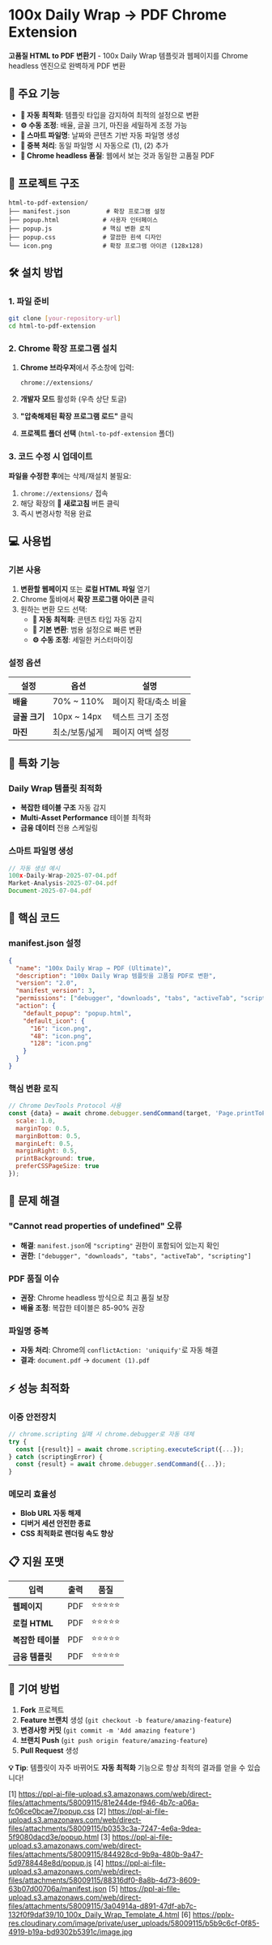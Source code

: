 # 100x Daily Wrap → PDF Chrome Extension

**고품질 HTML to PDF 변환기** - 100x Daily Wrap 템플릿과 웹페이지를 Chrome headless 엔진으로 완벽하게 PDF 변환

## 🚀 주요 기능

- **🧠 자동 최적화**: 템플릿 타입을 감지하여 최적의 설정으로 변환
- **⚙️ 수동 조정**: 배율, 글꼴 크기, 마진을 세밀하게 조정 가능
- **📄 스마트 파일명**: 날짜와 콘텐츠 기반 자동 파일명 생성
- **🔄 중복 처리**: 동일 파일명 시 자동으로 (1), (2) 추가
- **💎 Chrome headless 품질**: 웹에서 보는 것과 동일한 고품질 PDF

## 📁 프로젝트 구조

```
html-to-pdf-extension/
├── manifest.json          # 확장 프로그램 설정
├── popup.html            # 사용자 인터페이스
├── popup.js              # 핵심 변환 로직
├── popup.css             # 깔끔한 흰색 디자인
└── icon.png              # 확장 프로그램 아이콘 (128x128)
```

## 🛠️ 설치 방법

### 1. 파일 준비
```bash
git clone [your-repository-url]
cd html-to-pdf-extension
```

### 2. Chrome 확장 프로그램 설치
1. **Chrome 브라우저**에서 주소창에 입력:
   ```
   chrome://extensions/
   ```

2. **개발자 모드** 활성화 (우측 상단 토글)

3. **"압축해제된 확장 프로그램 로드"** 클릭

4. **프로젝트 폴더 선택** (`html-to-pdf-extension` 폴더)

### 3. 코드 수정 시 업데이트
**파일을 수정한 후**에는 삭제/재설치 불필요:

1. `chrome://extensions/` 접속
2. 해당 확장의 **🔄 새로고침** 버튼 클릭
3. 즉시 변경사항 적용 완료

## 💻 사용법

### **기본 사용**
1. **변환할 웹페이지** 또는 **로컬 HTML 파일** 열기
2. Chrome 툴바에서 **확장 프로그램 아이콘** 클릭
3. 원하는 변환 모드 선택:
   - **🧠 자동 최적화**: 콘텐츠 타입 자동 감지
   - **🚀 기본 변환**: 범용 설정으로 빠른 변환
   - **⚙️ 수동 조정**: 세밀한 커스터마이징

### **설정 옵션**
| 설정 | 옵션 | 설명 |
|------|------|------|
| **배율** | 70% ~ 110% | 페이지 확대/축소 비율 |
| **글꼴 크기** | 10px ~ 14px | 텍스트 크기 조정 |
| **마진** | 최소/보통/넓게 | 페이지 여백 설정 |

## 🎯 특화 기능

### **Daily Wrap 템플릿 최적화**
- **복잡한 테이블 구조** 자동 감지
- **Multi-Asset Performance** 테이블 최적화
- **금융 데이터** 전용 스케일링

### **스마트 파일명 생성**
```javascript
// 자동 생성 예시
100x-Daily-Wrap-2025-07-04.pdf
Market-Analysis-2025-07-04.pdf
Document-2025-07-04.pdf
```

## 🔧 핵심 코드

### **manifest.json** 설정
```json
{
  "name": "100x Daily Wrap → PDF (Ultimate)",
  "description": "100x Daily Wrap 템플릿을 고품질 PDF로 변환",
  "version": "2.0",
  "manifest_version": 3,
  "permissions": ["debugger", "downloads", "tabs", "activeTab", "scripting"],
  "action": {
    "default_popup": "popup.html",
    "default_icon": {
      "16": "icon.png",
      "48": "icon.png", 
      "128": "icon.png"
    }
  }
}
```

### **핵심 변환 로직**
```javascript
// Chrome DevTools Protocol 사용
const {data} = await chrome.debugger.sendCommand(target, 'Page.printToPDF', {
  scale: 1.0,
  marginTop: 0.5,
  marginBottom: 0.5,
  marginLeft: 0.5,
  marginRight: 0.5,
  printBackground: true,
  preferCSSPageSize: true
});
```

## 🐛 문제 해결

### **"Cannot read properties of undefined" 오류**
- **해결**: `manifest.json`에 `"scripting"` 권한이 포함되어 있는지 확인
- **권한**: `["debugger", "downloads", "tabs", "activeTab", "scripting"]`

### **PDF 품질 이슈**
- **권장**: Chrome headless 방식으로 최고 품질 보장
- **배율 조정**: 복잡한 테이블은 85-90% 권장

### **파일명 중복**
- **자동 처리**: Chrome의 `conflictAction: 'uniquify'`로 자동 해결
- **결과**: `document.pdf` → `document (1).pdf`

## ⚡ 성능 최적화

### **이중 안전장치**
```javascript
// chrome.scripting 실패 시 chrome.debugger로 자동 대체
try {
  const [{result}] = await chrome.scripting.executeScript({...});
} catch (scriptingError) {
  const {result} = await chrome.debugger.sendCommand({...});
}
```

### **메모리 효율성**
- **Blob URL 자동 해제**
- **디버거 세션 안전한 종료**
- **CSS 최적화로 렌더링 속도 향상**

## 📋 지원 포맷

| 입력 | 출력 | 품질 |
|------|------|------|
| **웹페이지** | PDF | ⭐⭐⭐⭐⭐ |
| **로컬 HTML** | PDF | ⭐⭐⭐⭐⭐ |
| **복잡한 테이블** | PDF | ⭐⭐⭐⭐⭐ |
| **금융 템플릿** | PDF | ⭐⭐⭐⭐⭐ |

## 🤝 기여 방법

1. **Fork** 프로젝트
2. **Feature 브랜치** 생성 (`git checkout -b feature/amazing-feature`)
3. **변경사항 커밋** (`git commit -m 'Add amazing feature'`)
4. **브랜치 Push** (`git push origin feature/amazing-feature`)
5. **Pull Request** 생성

**💡 Tip**: 템플릿이 자주 바뀌어도 **자동 최적화** 기능으로 항상 최적의 결과를 얻을 수 있습니다!

[1] https://ppl-ai-file-upload.s3.amazonaws.com/web/direct-files/attachments/58009115/81e244de-f946-4b7c-a06a-fc06ce0bcae7/popup.css
[2] https://ppl-ai-file-upload.s3.amazonaws.com/web/direct-files/attachments/58009115/b0353c3a-7247-4e6a-9dea-5f9080dacd3e/popup.html
[3] https://ppl-ai-file-upload.s3.amazonaws.com/web/direct-files/attachments/58009115/844928cd-9b9a-480b-9a47-5d9788448e8d/popup.js
[4] https://ppl-ai-file-upload.s3.amazonaws.com/web/direct-files/attachments/58009115/88316df0-8a8b-4d73-8609-63b07d00706a/manifest.json
[5] https://ppl-ai-file-upload.s3.amazonaws.com/web/direct-files/attachments/58009115/3a04914a-d891-47df-ab7c-132f0f9daf39/10_100x_Daily_Wrap_Template_4.html
[6] https://pplx-res.cloudinary.com/image/private/user_uploads/58009115/b5b9c6cf-0f85-4919-b19a-bd9302b5391c/image.jpg